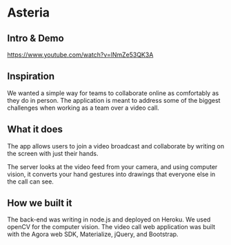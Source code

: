 # Asteria

## Intro & Demo
https://www.youtube.com/watch?v=lNmZe53QK3A

## Inspiration
We wanted a simple way for teams to collaborate online as comfortably as they do in person. The application is meant to address some of the biggest challenges when working as a team over a video call.

## What it does
The app allows users to join a video broadcast and collaborate by writing on the screen with just their hands.

The server looks at the video feed from your camera, and using computer vision, it converts your hand gestures into drawings that everyone else in the call can see.

## How we built it
The back-end was writing in node.js and deployed on Heroku. We used openCV for the computer vision. The video call web application was built with the Agora web SDK, Materialize, jQuery, and Bootstrap.

